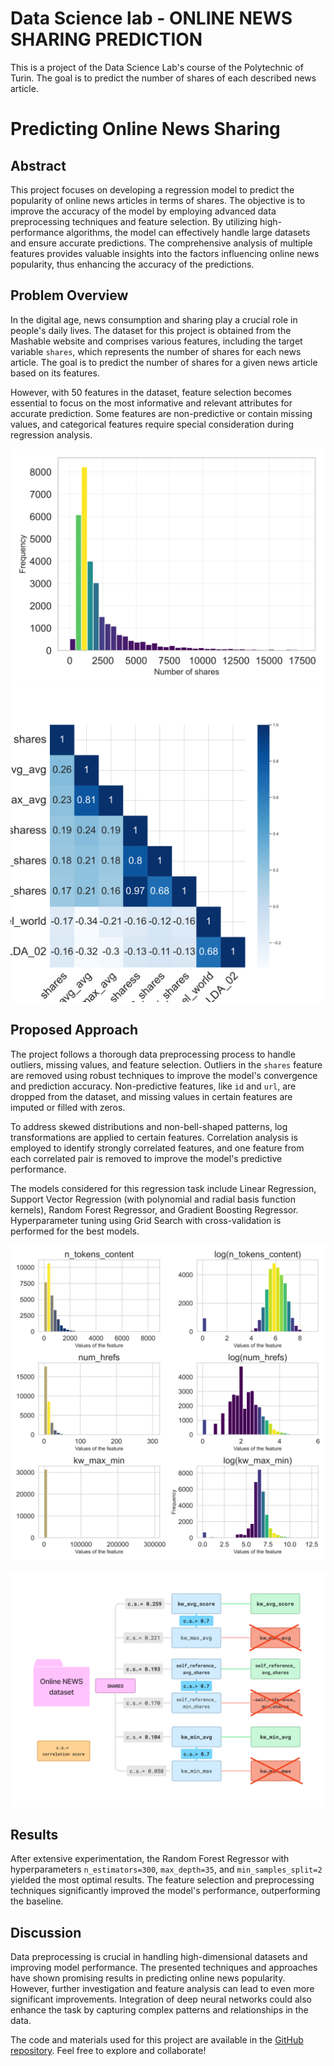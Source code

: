 # Data Science lab - ONLINE NEWS SHARING PREDICTION
This is a project of the Data Science Lab's course of the Polytechnic of Turin. The goal is to predict the number of shares of each described news article.

# Predicting Online News Sharing

## Abstract

This project focuses on developing a regression model to predict the popularity of online news articles in terms of shares. The objective is to improve the accuracy of the model by employing advanced data preprocessing techniques and feature selection. By utilizing high-performance algorithms, the model can effectively handle large datasets and ensure accurate predictions. The comprehensive analysis of multiple features provides valuable insights into the factors influencing online news popularity, thus enhancing the accuracy of the predictions.

## Problem Overview

In the digital age, news consumption and sharing play a crucial role in people's daily lives. The dataset for this project is obtained from the Mashable website and comprises various features, including the target variable `shares`, which represents the number of shares for each news article. The goal is to predict the number of shares for a given news article based on its features.

However, with 50 features in the dataset, feature selection becomes essential to focus on the most informative and relevant attributes for accurate prediction. Some features are non-predictive or contain missing values, and categorical features require special consideration during regression analysis.

![Image Alt Text](./images/shareshist.svg)
![Image Alt Text](./images/spearmancorr.svg)



## Proposed Approach

The project follows a thorough data preprocessing process to handle outliers, missing values, and feature selection. Outliers in the `shares` feature are removed using robust techniques to improve the model's convergence and prediction accuracy. Non-predictive features, like `id` and `url`, are dropped from the dataset, and missing values in certain features are imputed or filled with zeros.

To address skewed distributions and non-bell-shaped patterns, log transformations are applied to certain features. Correlation analysis is employed to identify strongly correlated features, and one feature from each correlated pair is removed to improve the model's predictive performance.

The models considered for this regression task include Linear Regression, Support Vector Regression (with polynomial and radial basis function kernels), Random Forest Regressor, and Gradient Boosting Regressor. Hyperparameter tuning using Grid Search with cross-validation is performed for the best models.


![Image Alt Text](./images/histplotwithlogs.svg)

![Image Alt Text](./images/scheme2.png)

## Results

After extensive experimentation, the Random Forest Regressor with hyperparameters `n_estimators=300`, `max_depth=35`, and `min_samples_split=2` yielded the most optimal results. The feature selection and preprocessing techniques significantly improved the model's performance, outperforming the baseline.

## Discussion

Data preprocessing is crucial in handling high-dimensional datasets and improving model performance. The presented techniques and approaches have shown promising results in predicting online news popularity. However, further investigation and feature analysis can lead to even more significant improvements. Integration of deep neural networks could also enhance the task by capturing complex patterns and relationships in the data.

The code and materials used for this project are available in the [GitHub repository](https://github.com/micolrosini/Data-Science-Lab). Feel free to explore and collaborate!

